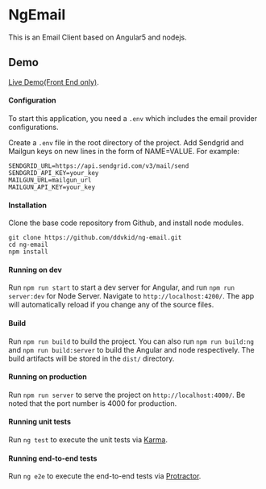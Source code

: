 # NgEmail

This is an Email Client based on Angular5 and nodejs.

## Demo
[Live Demo(Front End only)](https://ddvkid.github.io/ng-email/).

#### Configuration

To start this application, you need a ``.env`` which includes the email provider configurations.

Create a ``.env`` file in the root directory of the project. Add Sendgrid and Mailgun keys on new lines in the form of NAME=VALUE. For example:

````
SENDGRID_URL=https://api.sendgrid.com/v3/mail/send
SENDGRID_API_KEY=your_key
MAILGUN_URL=mailgun_url
MAILGUN_API_KEY=your_key
````

#### Installation

Clone the base code repository from Github, and install node modules.

````
git clone https://github.com/ddvkid/ng-email.git
cd ng-email
npm install
````

#### Running on dev

Run `npm run start` to start a dev server for Angular, and run `npm run server:dev` for Node Server. Navigate to `http://localhost:4200/`. The app will automatically reload if you change any of the source files.

#### Build

Run `npm run build` to build the project. You can also run `npm run build:ng` and `npm run build:server` to build the Angular and node respectively. The build artifacts will be stored in the `dist/` directory.

#### Running on production

Run `npm run server` to serve the project on `http://localhost:4000/`.
Be noted that the port number is 4000 for production.

#### Running unit tests

Run `ng test` to execute the unit tests via [Karma](https://karma-runner.github.io).

#### Running end-to-end tests

Run `ng e2e` to execute the end-to-end tests via [Protractor](http://www.protractortest.org/).
